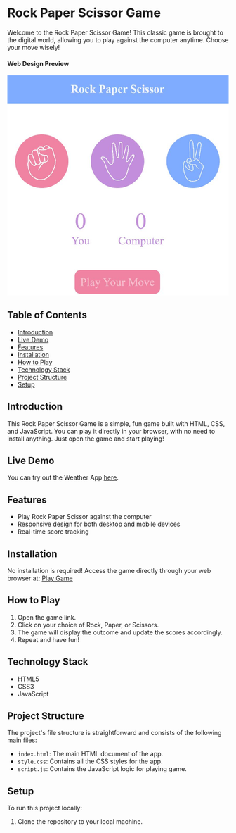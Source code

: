 # Rock Paper Scissor Game

Welcome to the Rock Paper Scissor Game! This classic game is brought to the digital world, allowing you to play against the computer anytime. Choose your move wisely!

#### Web Design Preview
![Weather API app](./images/preview_0.JPG)

## Table of Contents

- [Introduction](#introduction)
- [Live Demo](#live-demo)
- [Features](#features)
- [Installation](#installation)
- [How to Play](#how-to-play)
- [Technology Stack](#technology-stack)
- [Project Structure](#project-structure)
- [Setup](#setup)


## Introduction

This Rock Paper Scissor Game is a simple, fun game built with HTML, CSS, and JavaScript. You can play it directly in your browser, with no need to install anything. Just open the game and start playing!

## Live Demo

You can try out the Weather App [here](https://mehwishjbe.github.io/rock-paper-sciossor-game/).

## Features

- Play Rock Paper Scissor against the computer
- Responsive design for both desktop and mobile devices
- Real-time score tracking

## Installation

No installation is required! Access the game directly through your web browser at: [Play Game](https://mehwishjbe.github.io/rock-paper-sciossor-game/)

## How to Play

1. Open the game link.
2. Click on your choice of Rock, Paper, or Scissors.
3. The game will display the outcome and update the scores accordingly.
4. Repeat and have fun!

## Technology Stack

- HTML5
- CSS3
- JavaScript

## Project Structure

The project's file structure is straightforward and consists of the following main files:

- `index.html`: The main HTML document of the app.
- `style.css`: Contains all the CSS styles for the app.
- `script.js`: Contains the JavaScript logic for playing game.


## Setup

To run this project locally:

1. Clone the repository to your local machine.
